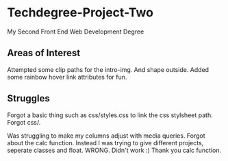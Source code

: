 # Techdegree-Project-Two
My Second Front End Web Development Degree

## Areas of Interest
Attempted some clip paths for the intro-img. And shape outside.
Added some rainbow hover link attributes for fun.

## Struggles
Forgot a basic thing such as css/styles.css to link the css stylsheet path. Forgot css/.

Was struggling to make my columns adjust with media queries. Forgot about the calc function. Instead I was trying to give different projects, seperate classes and float. WRONG. Didn't work :) Thank you calc function.

